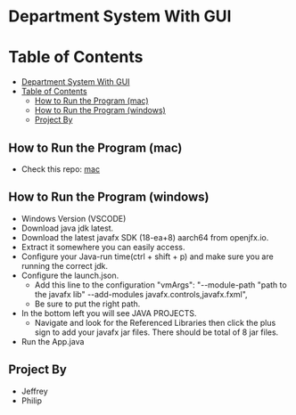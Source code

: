 # Department System With GUI

# Table of Contents
- [Department System With GUI](#department-system-with-gui)
- [Table of Contents](#table-of-contents)
  - [How to Run the Program (mac)](#how-to-run-the-program-mac)
  - [How to Run the Program (windows)](#how-to-run-the-program-windows)
  - [Project By](#project-by)
## How to Run the Program (mac)
- Check this repo: [mac](https://github.com/jgrospe92/Department_with_GUI/tree/main)
  
## How to Run the Program (windows)
- Windows Version (VSCODE)
 - Download java jdk  latest.
 - Download the latest javafx SDK (18-ea+8) aarch64 from openjfx.io.
 - Extract it somewhere you can easily access.
 - Configure your Java-run time(ctrl + shift + p) and make sure you are running the correct jdk.
 - Configure the launch.json.
   - Add this line to the configuration  "vmArgs": "--module-path \"path to the javafx lib" --add-modules javafx.controls,javafx.fxml",
   - Be sure to put the right path.
 - In the bottom left you will see JAVA PROJECTS.
   - Navigate and look for the Referenced Libraries then click the plus sign to add your javafx jar files. There should be total of 8 jar files.
 - Run the App.java

## Project By
  -   Jeffrey
  -   Philip
